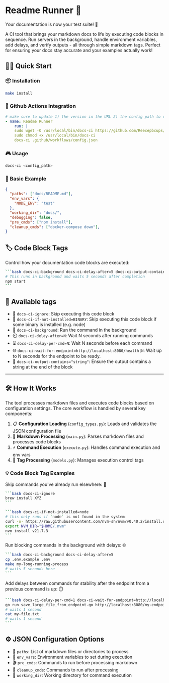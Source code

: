 # Readme Runner 🚀

Your documentation is now your test suite! 🎯

A CI tool that brings your markdown docs to life by executing code blocks in sequence. Run servers in the background, handle environment variables, add delays, and verify outputs - all through simple markdown tags. Perfect for ensuring your docs stay accurate and your examples actually work!

## 🏃‍♂️ Quick Start

### 📦 Installation

````bash
make install
````

### 🤖 Github Actions Integration
````yaml
# make sure to update 1) the version in the URL 2) the config path to run against
- name: Readme Runner
    run: |
    sudo wget -O /usr/local/bin/docs-ci https://github.com/Reecepbcups/docs-ci/releases/download/v0.2.0/docs-ci
    sudo chmod +x /usr/local/bin/docs-ci
    docs-ci .github/workflows/config.json
````

### 🎮 Usage

````bash
docs-ci <config_path>
````

### 📝 Basic Example

````json
{
  "paths": ["docs/README.md"],
  "env_vars": {
    "NODE_ENV": "test"
  },
  "working_dir": "docs/",
  "debugging": false,
  "pre_cmds": ["npm install"],
  "cleanup_cmds": ["docker-compose down"],
}
````

## 🏷️ Code Block Tags

Control how your documentation code blocks are executed:

````bash
```bash docs-ci-background docs-ci-delay-after=5 docs-ci-output-contains="Tests passed"
# This runs in background and waits 5 seconds after completion
npm start
```
````

## 🎨 Available tags
  * 🚫 `docs-ci-ignore`: Skip executing this code block
  * 🚫 `docs-ci-if-not-installed=BINARY`: Skip executing this code block if some binary is installed (e.g. node)
  * 🔄 `docs-ci-background`: Run the command in the background
  * ⏲️ `docs-ci-delay-after=N`: Wait N seconds after running commands
  * ⌛ `docs-ci-delay-per-cmd=N`: Wait N seconds before each command
  * 🌐 `docs-ci-wait-for-endpoint=http://localhost:8080/health|N`: Wait up to N seconds for the endpoint to be ready.
  * 📜 `docs-ci-output-contains="string"`: Ensure the output contains a string at the end of the block

---

## 🛠️ How It Works

The tool processes markdown files and executes code blocks based on configuration settings. The core workflow is handled by several key components:

1. 📋 **Configuration Loading** (`config_types.py`): Loads and validates the JSON configuration file
2. 📝 **Markdown Processing** (`main.py`): Parses markdown files and processes code blocks
3. ⚡ **Command Execution** (`execute.py`): Handles command execution and env vars
4. 🎯 **Tag Processing** (`models.py`): Manages execution control tags


### 💡 Code Block Tag Examples

Skip commands you've already run elsewhere: 🚫

````bash
```bash docs-ci-ignore
brew install XYZ
```
````

````bash
```bash docs-ci-if-not-installed=node
# this only runs if `node` is not found in the system
curl -o- https://raw.githubusercontent.com/nvm-sh/nvm/v0.40.2/install.sh | bash
export NVM_DIR="$HOME/.nvm"
nvm install v21.7.3
```
````

Run blocking commands in the background with delays: 🌐

````bash
```bash docs-ci-background docs-ci-delay-after=5
cp .env.example .env
make my-long-running-process
# waits 5 seconds here
```
````

Add delays between commands for stability after the endpoint from a previous command is up: ⏱️

````bash
```bash docs-ci-delay-per-cmd=1 docs-ci-wait-for-endpoint=http://localhost:8080|30
go run save_large_file_from_endpoint.go http://localhost:8080/my-endpoint
# waits 1 second
cat my-file.txt
# waits 1 second
```
````

## ⚙️ JSON Configuration Options

- 📂 `paths`: List of markdown files or directories to process
- 🔐 `env_vars`: Environment variables to set during execution
- 🎬 `pre_cmds`: Commands to run before processing markdown
- 🧹 `cleanup_cmds`: Commands to run after processing
- 📂 `working_dir`: Working directory for command execution
